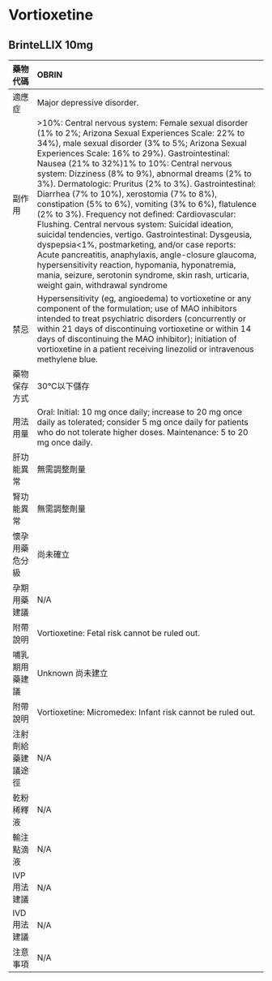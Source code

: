 # Vortioxetine

## BrinteLLIX 10mg

| 藥物代碼 | OBRIN |
| :--- | :--- |
| 適應症 | Major depressive disorder. |
| 副作用 | &gt;10%: Central nervous system: Female sexual disorder \(1% to 2%; Arizona Sexual Experiences Scale: 22% to 34%\), male sexual disorder \(3% to 5%; Arizona Sexual Experiences Scale: 16% to 29%\). Gastrointestinal: Nausea \(21% to 32%\)1% to 10%: Central nervous system: Dizziness \(8% to 9%\), abnormal dreams \(2% to 3%\). Dermatologic: Pruritus \(2% to 3%\). Gastrointestinal: Diarrhea \(7% to 10%\), xerostomia \(7% to 8%\), constipation \(5% to 6%\), vomiting \(3% to 6%\), flatulence \(2% to 3%\). Frequency not defined: Cardiovascular: Flushing. Central nervous system: Suicidal ideation, suicidal tendencies, vertigo. Gastrointestinal: Dysgeusia, dyspepsia&lt;1%, postmarketing, and/or case reports: Acute pancreatitis, anaphylaxis, angle-closure glaucoma, hypersensitivity reaction, hypomania, hyponatremia, mania, seizure, serotonin syndrome, skin rash, urticaria, weight gain, withdrawal syndrome |
| 禁忌 | Hypersensitivity \(eg, angioedema\) to vortioxetine or any component of the formulation; use of MAO inhibitors intended to treat psychiatric disorders \(concurrently or within 21 days of discontinuing vortioxetine or within 14 days of discontinuing the MAO inhibitor\); initiation of vortioxetine in a patient receiving linezolid or intravenous methylene blue. |
| 藥物保存方式 | 30℃以下儲存 |
| 用法用量 | Oral: Initial: 10 mg once daily; increase to 20 mg once daily as tolerated; consider 5 mg once daily for patients who do not tolerate higher doses. Maintenance: 5 to 20 mg once daily. |
| 肝功能異常 | 無需調整劑量 |
| 腎功能異常 | 無需調整劑量 |
| 懷孕用藥危分級 | 尚未確立 |
| 孕期用藥建議 | N/A |
| 附帶說明 | Vortioxetine: Fetal risk cannot be ruled out. |
| 哺乳期用藥建議 | Unknown 尚未建立 |
| 附帶說明 | Vortioxetine: Micromedex: Infant risk cannot be ruled out. |
| 注射劑給藥建議途徑 | N/A |
| 乾粉稀釋液 | N/A |
| 輸注點滴液 | N/A |
| IVP 用法建議 | N/A |
| IVD 用法建議 | N/A |
| 注意事項 | N/A |

